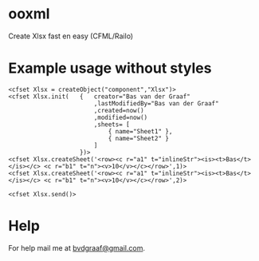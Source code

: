 ooxml
=====

Create Xlsx fast en easy (CFML/Railo)


Example usage without styles
=====
```
<cfset Xlsx = createObject("component","Xlsx")>
<cfset Xlsx.init(	{	creator="Bas van der Graaf"
						,lastModifiedBy="Bas van der Graaf"
						,created=now()
						,modified=now()
						,sheets= [
							{ name="Sheet1" },
							{ name="Sheet2" }
						] 
					})>
<cfset Xlsx.createSheet('<row><c r="a1" t="inlineStr"><is><t>Bas</t></is></c> <c r="b1" t="n"><v>10</v></c></row>',1)>
<cfset Xlsx.createSheet('<row><c r="a1" t="inlineStr"><is><t>Bas</t></is></c> <c r="b1" t="n"><v>10</v></c></row>',2)>

<cfset Xlsx.send()>
```
Help
=====
For help mail me at bvdgraaf@gmail.com.
